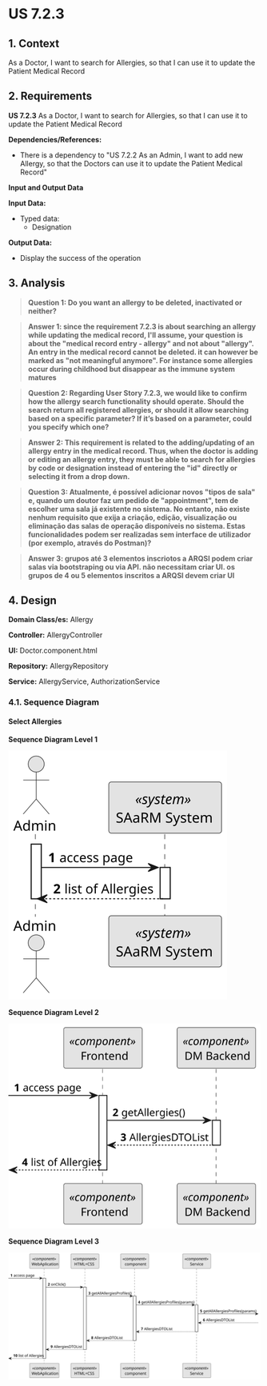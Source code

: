 # US 7.2.3


## 1. Context

As a Doctor, I want to search for Allergies, so that I can use it to update the Patient Medical Record

## 2. Requirements

**US 7.2.3** As a Doctor, I want to search for Allergies, so that I can use it to update the Patient Medical Record


**Dependencies/References:**


* There is a dependency to "US 7.2.2 As an Admin, I want to add new Allergy, so that the Doctors can use it to update the Patient Medical Record"


**Input and Output Data**

**Input Data:**

* Typed data:
    * Designation




**Output Data:**
* Display the success of the operation

## 3. Analysis

> **Question 1: Do you want an allergy to be deleted, inactivated or neither?**

> **Answer 1: since the requirement 7.2.3 is about searching an allergy while updating the medical record, I'll assume, your question is about the "medical record entry - allergy" and not about "allergy". An entry in the medical record cannot be deleted. it can however be marked as "not meaningful anymore". For instance some allergies occur during childhood but disappear as the immune system matures**

> **Question 2: Regarding User Story 7.2.3, we would like to confirm how the allergy search functionality should operate. Should the search return all registered allergies, or should it allow searching based on a specific parameter? If it’s based on a parameter, could you specify which one?**

> **Answer 2: This requirement is related to the adding/updating of an allergy entry in the medical record. Thus, when the doctor is adding or editing an allergy entry, they must be able to search for allergies by code or designation instead of entering the "id" directly or selecting it from a drop down.**

> **Question 3: Atualmente, é possível adicionar novos "tipos de sala" e, quando um doutor faz um pedido de "appointment", tem de escolher uma sala já existente no sistema. No entanto, não existe nenhum requisito que exija a criação, edição, visualização ou eliminação das salas de operação disponíveis no sistema. Estas funcionalidades podem ser realizadas sem interface de utilizador (por exemplo, através do Postman)?**

> **Answer 3: grupos até 3 elementos inscriotos a ARQSI podem criar salas via bootstraping ou via API. não necessitam criar UI. os grupos de 4 ou 5 elementos inscritos a ARQSI devem criar UI**



## 4. Design


**Domain Class/es:** Allergy

**Controller:** AllergyController

**UI:** Doctor.component.html

**Repository:**	AllergyRepository

**Service:** AllergyService, AuthorizationService



### 4.1. Sequence Diagram

#### Select Allergies

**Sequence Diagram Level 1**

![Sequence Diagram Level 1](sequence-diagram-1.svg "Actor and System")

**Sequence Diagram Level 2**

![Sequence Diagram Level 2](sequence-diagram-2.svg "FrontEnd and BackEnd")

**Sequence Diagram Level 3**

![Sequence Diagram Level 3](sequence-diagram-3.svg "Select Allergies")

